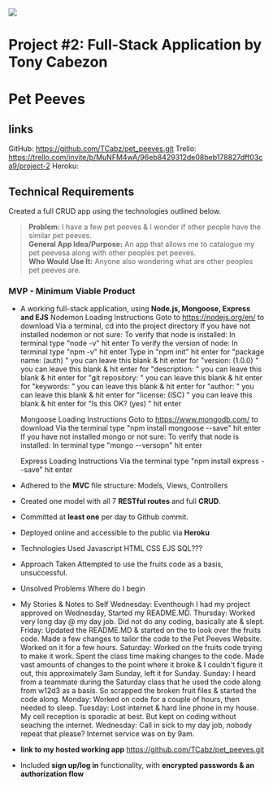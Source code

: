![](/ga_cog.png)

# Project #2: Full-Stack Application by Tony Cabezon
# Pet Peeves

## links
  GitHub: https://github.com/TCabz/pet_peeves.git
  Trello: https://trello.com/invite/b/MuNFM4wA/96eb8429312de08beb178827dff03ca9/project-2
  Heroku: 

## Technical Requirements
Created a full CRUD app using the technologies outlined below. 

  >**Problem:** I have a few pet peeves & I wonder if other people have the similar pet peeves.<br>
  >**General App Idea/Purpose:** An app that allows me to catalogue my pet peevesa along with other peoples pet peeves. <br>
  >**Who Would Use It:** Anyone also wondering what are other peoples pet peeves are.

### MVP - Minimum Viable Product

* A working full-stack application, using **Node.js, Mongoose, Express and EJS**
  Nodemon Loading Instructions
    Goto to https://nodejs.org/en/ to download
    Via a terminal, cd into the project directory
    If you have not installed nodemon or not sure:
      To verify that node is installed: In terminal type "node -v" hit enter
      To verify the version of node: In terminal type "npm -v" hit enter
    Type in "npm init" hit enter
    for "package name: (auth) " you can leave this blank & hit enter
    for "version: (1.0.0) " you can leave this blank & hit enter
    for "description: " you can leave this blank & hit enter
    for "git repository: " you can leave this blank & hit enter
    for "keywords: " you can leave this blank & hit enter
    for "author: " you can leave this blank & hit enter
    for "license: (ISC) " you can leave this blank & hit enter
    for "Is this OK? (yes) " hit enter

  Mongoose Loading Instructions
    Goto to https://www.mongodb.com/ to download
    Via the terminal type "npm install mongoose --save" hit enter
        If you have not installed mongo or not sure:
      To verify that node is installed: In terminal type "mongo --versopn" hit enter
       
  Express Loading Instructions
    Via the terminal type "npm install express --save" hit enter
    
* Adhered to the **MVC** file structure: Models, Views, Controllers
* Created one model with all 7 **RESTful routes** and full **CRUD**.
* Committed at **least one** per day to Github commit.
* Deployed online and accessible to the public via **Heroku**
* Technologies Used
    Javascript
    HTML
    CSS
    EJS
    SQL???

* Approach Taken
    Attempted to use the fruits code as a basis, unsuccessful.
    
* Unsolved Problems
    Where do I begin

* My Stories & Notes to Self
    Wednesday: Eventhough I had my project approved on Wednesday, Started my README.MD.
    Thursday: Worked very long day @ my day job. Did not do any coding, basically ate & slept.
    Friday: Updated the README.MD & started on the to look over the fruits code. Made a few changes to tailor the code to the Pet Peeves Website. Worked on it for a few hours. 
    Saturday: Worked on the fruits code trying to make it work. Spent the class time making changes to the code. Made vast amounts of changes to the point where it broke & I couldn't figure it out, this approximately 3am Sunday, left it for Sunday.
    Sunday: I heard from a teammate during the Saturday class that he used the code along from w12d3 as a basis. So scrapped the broken fruit files & started the code along.
    Monday: Worked on code for a couple of hours, then needed to sleep.
    Tuesday: Lost internet & hard line phone in my house. My cell reception is sporadic at best. But kept on coding without seaching the internet.
    Wednesday: Call in sick to my day job, nobody repeat that please? Internet service was on by 9am.
    
*  **link to my hosted working app**  https://github.com/TCabz/pet_peeves.git

* Included **sign up/log in** functionality, with **encrypted passwords & an authorization flow**